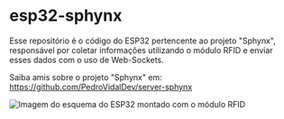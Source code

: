 # esp32-sphynx
Esse repositório é o código do ESP32 pertencente ao projeto "Sphynx", responsável por coletar informações utilizando o módulo RFID e enviar esses dados com o uso de Web-Sockets.

Saiba amis sobre o projeto "Sphynx" em: https://github.com/PedroVidalDev/server-sphynx

![Imagem do esquema do ESP32 montado com o módulo RFID](https://user-images.githubusercontent.com/113215138/198835954-fb34d0eb-dfe3-40a2-ac2b-748a811c4344.png)
